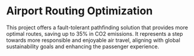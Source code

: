 # Airport Routing Optimization

This project offers a fault-tolerant pathfinding solution that provides more optimal routes, saving up to 35% in CO2 emissions. 
It represents a step towards more responsible and enjoyable air travel, aligning with global sustainability goals and enhancing the passenger experience.
